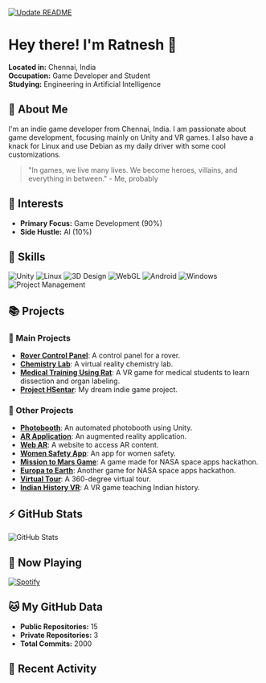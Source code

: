 [![Update README](https://github.com/hsratneshsci/hsratneshsci/actions/workflows/update_readme.yml/badge.svg)](https://github.com/hsratneshsci/hsratneshsci/actions/workflows/update_readme.yml)
# Hey there! I'm Ratnesh 👋

**Located in:** Chennai, India  
**Occupation:** Game Developer and Student  
**Studying:** Engineering in Artificial Intelligence

## 🚀 About Me

I'm an indie game developer from Chennai, India. I am passionate about game development, focusing mainly on Unity and VR games. I also have a knack for Linux and use Debian as my daily driver with some cool customizations.

> "In games, we live many lives. We become heroes, villains, and everything in between." - Me, probably

## 🌱 Interests

- **Primary Focus:** Game Development (90%)
- **Side Hustle:** AI (10%)

## 🔧 Skills

![Unity](https://img.shields.io/badge/Unity-100000?style=for-the-badge&logo=unity&logoColor=white)
![Linux](https://img.shields.io/badge/Linux-100000?style=for-the-badge&logo=linux&logoColor=white)
![3D Design](https://img.shields.io/badge/3D%20Design-100000?style=for-the-badge&logo=blender&logoColor=white)
![WebGL](https://img.shields.io/badge/WebGL-100000?style=for-the-badge&logo=webgl&logoColor=white)
![Android](https://img.shields.io/badge/Android-100000?style=for-the-badge&logo=android&logoColor=white)
![Windows](https://img.shields.io/badge/Windows-100000?style=for-the-badge&logo=windows&logoColor=white)
![Project Management](https://img.shields.io/badge/Project%20Management-100000?style=for-the-badge&logo=trello&logoColor=white)

## 📚 Projects

### 🚀 Main Projects

- **[Rover Control Panel](https://github.com/hsratneshsci/rover-control)**: A control panel for a rover.
- **[Chemistry Lab](https://github.com/hsratneshsci/chemistry-lab)**: A virtual reality chemistry lab.
- **[Medical Training Using Rat](https://github.com/hsratneshsci/medical-training-rat)**: A VR game for medical students to learn dissection and organ labeling.
- **[Project HSentar](https://github.com/hsratneshsci/project-hsentar)**: My dream indie game project.

### 🎨 Other Projects

- **[Photobooth](https://github.com/hsratneshsci/photobooth)**: An automated photobooth using Unity.
- **[AR Application](https://github.com/hsratneshsci/ar-app)**: An augmented reality application.
- **[Web AR](https://github.com/hsratneshsci/web-ar)**: A website to access AR content.
- **[Women Safety App](https://github.com/hsratneshsci/women-safety)**: An app for women safety.
- **[Mission to Mars Game](https://github.com/hsratneshsci/mission-to-mars)**: A game made for NASA space apps hackathon.
- **[Europa to Earth](https://github.com/hsratneshsci/europa-to-earth)**: Another game for NASA space apps hackathon.
- **[Virtual Tour](https://github.com/hsratneshsci/virtual-tour)**: A 360-degree virtual tour.
- **[Indian History VR](https://github.com/hsratneshsci/indian-history-vr)**: A VR game teaching Indian history.

## ⚡ GitHub Stats

![GitHub Stats](https://github-readme-stats.vercel.app/api?username=hsratneshsci&show_icons=true&theme=radical)

## 🎵 Now Playing

[![Spotify](https://hsratneshsci.vercel.app/api/spotify)](https://open.spotify.com/user/yourspotifyusername)

## 🐱 My GitHub Data

- **Public Repositories:** 15
- **Private Repositories:** 3
- **Total Commits:** 2000

## 📜 Recent Activity

<!--START_SECTION:activity-->
<!--END_SECTION:activity-->

